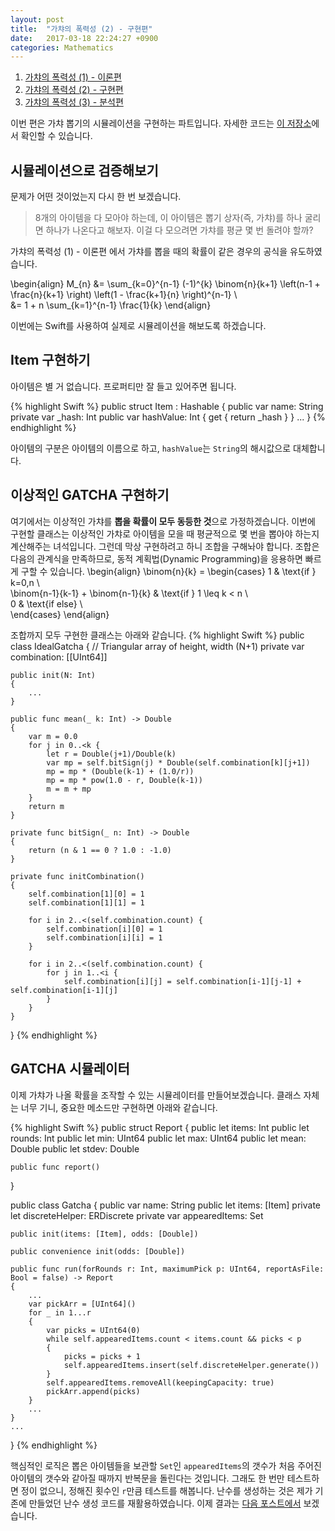 ```yaml
---
layout: post
title:  "가챠의 폭력성 (2) - 구현편"
date:   2017-03-18 22:24:27 +0900
categories: Mathematics
---
```


1. [가챠의 폭력성 (1) - 이론편](https://helloworldpark.github.io/mathematics/2017/03/18/NoMoreGatcha001.html)
2. [가챠의 폭력성 (2) - 구현편](https://helloworldpark.github.io/mathematics/2017/03/18/NoMoreGatcha002.html)
3. [가챠의 폭력성 (3) - 분석편](https://helloworldpark.github.io/mathematics/2017/03/18/NoMoreGatcha003.html)

이번 편은 가챠 뽑기의 시뮬레이션을 구현하는 파트입니다. 자세한 코드는 [이 저장소](https://github.com/helloworldpark/nomoregatcha)에서 확인할 수 있습니다.

## 시뮬레이션으로 검증해보기

문제가 어떤 것이었는지 다시 한 번 보겠습니다.

> 8개의 아이템을 다 모아야 하는데, 이 아이템은 뽑기 상자(즉, 가챠)를 하나 굴리면 하나가 나온다고 해보자.
> 이걸 다 모으려면 가챠를 평균 몇 번 돌려야 할까?

가챠의 폭력성 (1) - 이론편 에서 가챠를 뽑을 때의 확률이 같은 경우의 공식을 유도하였습니다.

\begin{align}
M_{n} &= \sum_{k=0}^{n-1} (-1)^{k} \binom{n}{k+1} \left(n-1 + \frac{n}{k+1} \right) \left(1 - \frac{k+1}{n} \right)^{n-1}  \\\
      &= 1 + n \sum_{k=1}^{n-1} \frac{1}{k}
\end{align}

이번에는 Swift를 사용하여 실제로 시뮬레이션을 해보도록 하겠습니다.

## Item 구현하기

아이템은 별 거 없습니다. 프로퍼티만 잘 들고 있어주면 됩니다.

{% highlight Swift %}
public struct Item : Hashable
{
    public var name: String
    private var _hash: Int
    public var hashValue: Int {
        get {
            return _hash
        }
    }
    ...
}
{% endhighlight %}

아이템의 구분은 아이템의 이름으로 하고, ```hashValue```는 ```String```의 해시값으로 대체합니다.

## 이상적인 GATCHA 구현하기

여기에서는 이상적인 가챠를 **뽑을 확률이 모두 동등한 것**으로 가정하겠습니다. 이번에 구현할 클래스는 이상적인 가챠로 아이템을 모을 때 평균적으로 몇 번을 뽑아야 하는지 계산해주는 녀석입니다. 그런데 막상 구현하려고 하니 조합을 구해놔야 합니다. 조합은 다음의 관계식을 만족하므로, 동적 계획법(Dynamic Programming)을 응용하면 빠르게 구할 수 있습니다.
\begin{align}
\binom{n}{k} = 
\begin{cases}
1 & \text{if } k=0,n \\\
\binom{n-1}{k-1} + \binom{n-1}{k} & \text{if } 1 \leq k < n \\\
0 & \text{if else} \\\
\end{cases}
\end{align}

조합까지 모두 구현한 클래스는 아래와 같습니다.
{% highlight Swift %}
public class IdealGatcha
{
    // Triangular array of height, width (N+1)
    private var combination: [[UInt64]]
    
    public init(N: Int)
    {
        ...
    }
    
    public func mean(_ k: Int) -> Double
    {
        var m = 0.0
        for j in 0..<k {
            let r = Double(j+1)/Double(k)
            var mp = self.bitSign(j) * Double(self.combination[k][j+1])
            mp = mp * (Double(k-1) + (1.0/r))
            mp = mp * pow(1.0 - r, Double(k-1))
            m = m + mp
        }
        return m
    }
    
    private func bitSign(_ n: Int) -> Double
    {
        return (n & 1 == 0 ? 1.0 : -1.0)
    }
    
    private func initCombination()
    {
        self.combination[1][0] = 1
        self.combination[1][1] = 1
        
        for i in 2..<(self.combination.count) {
            self.combination[i][0] = 1
            self.combination[i][i] = 1
        }
        
        for i in 2..<(self.combination.count) {
            for j in 1..<i {
                self.combination[i][j] = self.combination[i-1][j-1] + self.combination[i-1][j]
            }
        }
    }
}
{% endhighlight %}

## GATCHA 시뮬레이터

이제 가챠가 나올 확률을 조작할 수 있는 시뮬레이터를 만들어보겠습니다. 클래스 자체는 너무 기니, 중요한 메소드만 구현하면 아래와 같습니다.

{% highlight Swift %}
public struct Report
{
    public let items: Int
    public let rounds: Int
    public let min: UInt64
    public let max: UInt64
    public let mean: Double
    public let stdev: Double
    
    public func report()
}

public class Gatcha
{
    public var name: String
    public let items: [Item]
    private let discreteHelper: ERDiscrete<Item>
    private var appearedItems: Set<Item>
    
    public init(items: [Item], odds: [Double])
    
    public convenience init(odds: [Double])
    
    public func run(forRounds r: Int, maximumPick p: UInt64, reportAsFile: Bool = false) -> Report
    {
        ...
        var pickArr = [UInt64]()
        for _ in 1...r
        {
            var picks = UInt64(0)
            while self.appearedItems.count < items.count && picks < p
            {
                picks = picks + 1
                self.appearedItems.insert(self.discreteHelper.generate())
            }
            self.appearedItems.removeAll(keepingCapacity: true)
            pickArr.append(picks)
        }
        ...
    }
    ...
}
{% endhighlight %}

핵심적인 로직은 뽑은 아이템들을 보관할 ```Set```인 ```appearedItems```의 갯수가 처음 주어진 아이템의 갯수와 같아질 때까지 반복문을 돌린다는 것입니다. 그래도 한 번만 테스트하면 정이 없으니, 정해진 횟수인 ```r```만큼 테스트를 해봅니다. 난수를 생성하는 것은 제가 기존에 만들었던 난수 생성 코드를 재활용하였습니다. 이제 결과는 [다음 포스트에서](https://helloworldpark.github.io/mathematics/2017/03/18/NoMoreGatcha003.html) 보겠습니다.